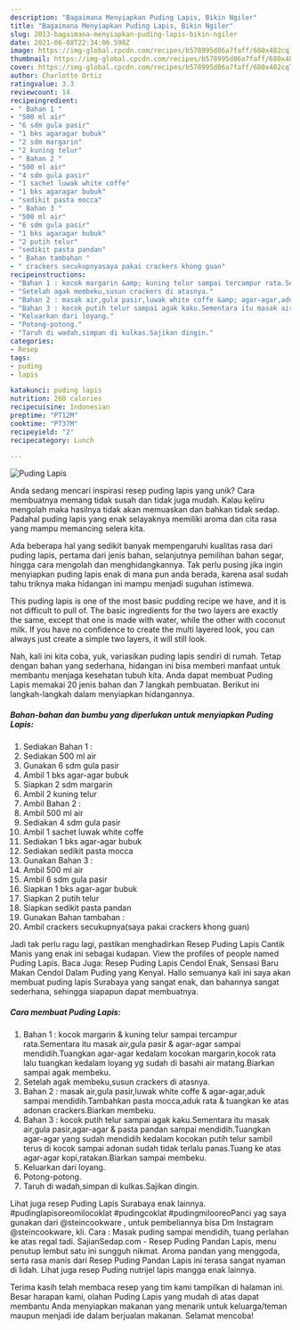 ```yaml
---
description: "Bagaimana Menyiapkan Puding Lapis, Bikin Ngiler"
title: "Bagaimana Menyiapkan Puding Lapis, Bikin Ngiler"
slug: 2013-bagaimana-menyiapkan-puding-lapis-bikin-ngiler
date: 2021-06-08T22:34:06.598Z
image: https://img-global.cpcdn.com/recipes/b578995d06a7faff/680x482cq70/puding-lapis-foto-resep-utama.jpg
thumbnail: https://img-global.cpcdn.com/recipes/b578995d06a7faff/680x482cq70/puding-lapis-foto-resep-utama.jpg
cover: https://img-global.cpcdn.com/recipes/b578995d06a7faff/680x482cq70/puding-lapis-foto-resep-utama.jpg
author: Charlotte Ortiz
ratingvalue: 3.3
reviewcount: 14
recipeingredient:
- " Bahan 1 "
- "500 ml air"
- "6 sdm gula pasir"
- "1 bks agaragar bubuk"
- "2 sdm margarin"
- "2 kuning telur"
- " Bahan 2 "
- "500 ml air"
- "4 sdm gula pasir"
- "1 sachet luwak white coffe"
- "1 bks agaragar bubuk"
- "sedikit pasta mocca"
- " Bahan 3 "
- "500 ml air"
- "6 sdm gula pasir"
- "1 bks agaragar bubuk"
- "2 putih telur"
- "sedikit pasta pandan"
- " Bahan tambahan "
- " crackers secukupnyasaya pakai crackers khong guan"
recipeinstructions:
- "Bahan 1 : kocok margarin &amp; kuning telur sampai tercampur rata.Sementara itu masak air,gula pasir &amp; agar-agar sampai mendidih.Tuangkan agar-agar kedalam kocokan margarin,kocok rata lalu tuangkan kedalam loyang yg sudah di basahi air matang.Biarkan sampai agak membeku."
- "Setelah agak membeku,susun crackers di atasnya."
- "Bahan 2 : masak air,gula pasir,luwak white coffe &amp; agar-agar,aduk sampai mendidih.Tambahkan pasta mocca,aduk rata &amp; tuangkan ke atas adonan crackers.Biarkan membeku."
- "Bahan 3 : kocok putih telur sampai agak kaku.Sementara itu masak air,gula pasir,agar-agar &amp; pasta pandan sampai mendidih.Tuangkan agar-agar yang sudah mendidih kedalam kocokan putih telur sambil terus di kocok sampai adonan sudah tidak terlalu panas.Tuang ke atas agar-agar kopi,ratakan.Biarkan sampai membeku."
- "Keluarkan dari loyang."
- "Potong-potong."
- "Taruh di wadah,simpan di kulkas.Sajikan dingin."
categories:
- Resep
tags:
- puding
- lapis

katakunci: puding lapis 
nutrition: 260 calories
recipecuisine: Indonesian
preptime: "PT12M"
cooktime: "PT37M"
recipeyield: "2"
recipecategory: Lunch

---
```



![Puding Lapis](https://img-global.cpcdn.com/recipes/b578995d06a7faff/680x482cq70/puding-lapis-foto-resep-utama.jpg)

Anda sedang mencari inspirasi resep puding lapis yang unik? Cara membuatnya memang tidak susah dan tidak juga mudah. Kalau keliru mengolah maka hasilnya tidak akan memuaskan dan bahkan tidak sedap. Padahal puding lapis yang enak selayaknya memiliki aroma dan cita rasa yang mampu memancing selera kita.

Ada beberapa hal yang sedikit banyak mempengaruhi kualitas rasa dari puding lapis, pertama dari jenis bahan, selanjutnya pemilihan bahan segar, hingga cara mengolah dan menghidangkannya. Tak perlu pusing jika ingin menyiapkan puding lapis enak di mana pun anda berada, karena asal sudah tahu triknya maka hidangan ini mampu menjadi suguhan istimewa.

This puding lapis is one of the most basic pudding recipe we have, and it is not difficult to pull of. The basic ingredients for the two layers are exactly the same, except that one is made with water, while the other with coconut milk. If you have no confidence to create the multi layered look, you can always just create a simple two layers, it will still look.


Nah, kali ini kita coba, yuk, variasikan puding lapis sendiri di rumah. Tetap dengan bahan yang sederhana, hidangan ini bisa memberi manfaat untuk membantu menjaga kesehatan tubuh kita. Anda dapat membuat Puding Lapis memakai 20 jenis bahan dan 7 langkah pembuatan. Berikut ini langkah-langkah dalam menyiapkan hidangannya.

<!--inarticleads1-->

##### Bahan-bahan dan bumbu yang diperlukan untuk menyiapkan Puding Lapis:

1. Sediakan  Bahan 1 :
1. Sediakan 500 ml air
1. Gunakan 6 sdm gula pasir
1. Ambil 1 bks agar-agar bubuk
1. Siapkan 2 sdm margarin
1. Ambil 2 kuning telur
1. Ambil  Bahan 2 :
1. Ambil 500 ml air
1. Sediakan 4 sdm gula pasir
1. Ambil 1 sachet luwak white coffe
1. Sediakan 1 bks agar-agar bubuk
1. Sediakan sedikit pasta mocca
1. Gunakan  Bahan 3 :
1. Ambil 500 ml air
1. Ambil 6 sdm gula pasir
1. Siapkan 1 bks agar-agar bubuk
1. Siapkan 2 putih telur
1. Siapkan sedikit pasta pandan
1. Gunakan  Bahan tambahan :
1. Ambil  crackers secukupnya(saya pakai crackers khong guan)


Jadi tak perlu ragu lagi, pastikan menghadirkan Resep Puding Lapis Cantik Manis yang enak ini sebagai kudapan. View the profiles of people named Puding Lapis. Baca Juga: Resep Puding Lapis Cendol Enak, Sensasi Baru Makan Cendol Dalam Puding yang Kenyal. Hallo semuanya kali ini saya akan membuat puding lapis Surabaya yang sangat enak, dan bahannya sangat sederhana, sehingga siapapun dapat membuatnya. 

<!--inarticleads2-->

##### Cara membuat Puding Lapis:

1. Bahan 1 : kocok margarin &amp; kuning telur sampai tercampur rata.Sementara itu masak air,gula pasir &amp; agar-agar sampai mendidih.Tuangkan agar-agar kedalam kocokan margarin,kocok rata lalu tuangkan kedalam loyang yg sudah di basahi air matang.Biarkan sampai agak membeku.
1. Setelah agak membeku,susun crackers di atasnya.
1. Bahan 2 : masak air,gula pasir,luwak white coffe &amp; agar-agar,aduk sampai mendidih.Tambahkan pasta mocca,aduk rata &amp; tuangkan ke atas adonan crackers.Biarkan membeku.
1. Bahan 3 : kocok putih telur sampai agak kaku.Sementara itu masak air,gula pasir,agar-agar &amp; pasta pandan sampai mendidih.Tuangkan agar-agar yang sudah mendidih kedalam kocokan putih telur sambil terus di kocok sampai adonan sudah tidak terlalu panas.Tuang ke atas agar-agar kopi,ratakan.Biarkan sampai membeku.
1. Keluarkan dari loyang.
1. Potong-potong.
1. Taruh di wadah,simpan di kulkas.Sajikan dingin.


Lihat juga resep Puding Lapis Surabaya enak lainnya. #pudinglapisoreomilocoklat #pudingcoklat #pudingmilooreoPanci yag saya gunakan dari @steincookware , untuk pembeliannya bisa Dm Instagram @steincookware, kli. Cara : Masak puding sampai mendidih, tuang perlahan ke atas regal tadi. SajianSedap.com - Resep Puding Pandan Lapis, menu penutup lembut satu ini sungguh nikmat. Aroma pandan yang menggoda, serta rasa manis dari Resep Puding Pandan Lapis ini terasa sangat nyaman di lidah. Lihat juga resep Puding nutrijel lapis mangga enak lainnya. 

Terima kasih telah membaca resep yang tim kami tampilkan di halaman ini. Besar harapan kami, olahan Puding Lapis yang mudah di atas dapat membantu Anda menyiapkan makanan yang menarik untuk keluarga/teman maupun menjadi ide dalam berjualan makanan. Selamat mencoba!
